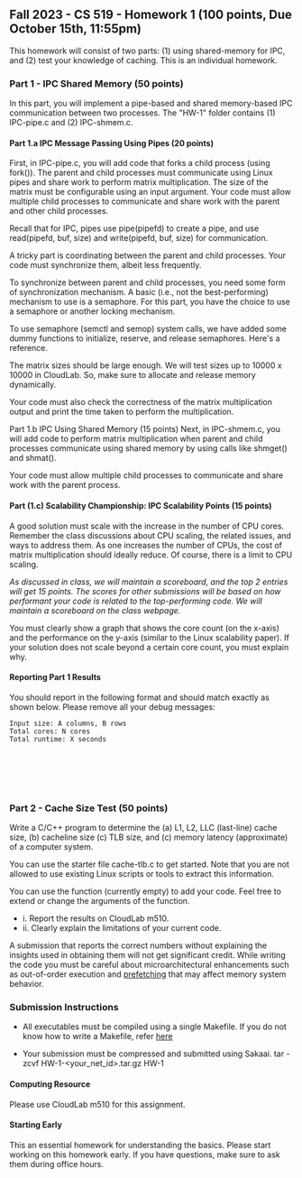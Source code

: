 ## Fall 2023 - CS 519 - Homework 1 (100 points, Due October 15th, 11:55pm)  

This homework will consist of two parts: (1) using shared-memory for IPC, and
(2) test your knowledge of caching. This is an individual homework.

### Part 1 - IPC Shared Memory (50 points)
In this part, you will implement a pipe-based and shared memory-based IPC
communication between two processes. The "HW-1" folder contains (1) IPC-pipe.c
and (2) IPC-shmem.c.

#### Part 1.a IPC Message Passing Using Pipes (20 points)
First, in IPC-pipe.c, you will add code that forks a child process (using
fork()). The parent and child processes must communicate using Linux pipes and
share work to perform matrix multiplication. The size of the matrix must be
configurable using an input argument. Your code must allow multiple child
processes to communicate and share work with the parent and other child
processes.

Recall that for IPC, pipes use pipe(pipefd) to create a pipe, and use
read(pipefd, buf, size) and write(pipefd, buf, size) for communication.

A tricky part is coordinating between the parent and child processes. Your code
must synchronize them, albeit less frequently.

To synchronize between parent and child processes, you need some form of
synchronization mechanism. A basic (i.e., not the best-performing) mechanism to
use is a semaphore. For this part, you have the choice to use a semaphore or
another locking mechanism.

To use semaphore (semctl and semop) system calls, we have added some dummy
functions to initialize, reserve, and release semaphores. Here's a reference.

The matrix sizes should be large enough. We will test sizes up to 10000 x 10000
in CloudLab. So, make sure to allocate and release memory dynamically.

Your code must also check the correctness of the matrix multiplication output
and print the time taken to perform the multiplication.

Part 1.b IPC Using Shared Memory (15 points) Next, in IPC-shmem.c, you will add
code to perform matrix multiplication when parent and child processes
communicate using shared memory by using calls like shmget() and shmat().

Your code must allow multiple child processes to communicate and share work
with the parent process.

#### Part (1.c) Scalability Championship: IPC Scalability Points (15 points)

A good solution must scale with the increase in the number of CPU cores.
Remember the class discussions about CPU scaling, the related issues, and ways
to address them. As one increases the number of CPUs, the cost of matrix
multiplication should ideally reduce. Of course, there is a limit to CPU
scaling.

*As discussed in class, we will maintain a scoreboard, and the top 2 entries
will get 15 points. The scores for other submissions will be based on how
performant your code is related to the top-performing code. We will maintain a
scoreboard on the class webpage.*

You must clearly show a graph that shows the core count (on the x-axis) and the
performance on the y-axis (similar to the Linux scalability paper). If your
solution does not scale beyond a certain core count, you must explain why.


#### Reporting Part 1 Results
You should report in the following format and should match exactly as shown below. 
Please remove all your debug messages:
```
Input size: A columns, B rows
Total cores: N cores
Total runtime: X seconds
```
<br/><br/>
<br/><br/>


### Part 2 -  Cache Size Test (50 points)
Write a C/C++ program to determine the (a) L1, L2, LLC (last-line) cache size, (b) cacheline size 
(c) TLB size, and (c) memory latency (approximate) of a computer system. 

You can use the starter file cache-tlb.c to get started. Note that you are not
allowed to use existing Linux scripts or tools to extract this information.

You can use the function (currently empty) to add your code. Feel free to extend
or change the arguments of the function. 

  - i.	Report the results on CloudLab m510.
  - ii. Clearly explain the limitations of your current code.

A submission that reports the correct numbers without explaining the insights
used in obtaining them will not get significant credit.  While writing the code
you must be careful about microarchitectural enhancements such as out-of-order
execution and [prefetching](https://en.wikipedia.org/wiki/Cache_prefetching) that may affect memory system behavior.

### Submission Instructions
- All executables must be compiled using a single Makefile. If you do not know how to write a 
Makefile, refer [here](http://www.cs.colby.edu/maxwell/courses/tutorials/maketutor/)

- Your submission must be compressed and submitted using Sakaai.
  tar -zcvf HW-1-<your_net_id>.tar.gz HW-1


#### Computing Resource
Please use CloudLab m510 for this assignment.


#### Starting Early
This an essential homework for understanding the basics. 
Please start working on this homework early. If you have
questions, make sure to ask them during office hours.

